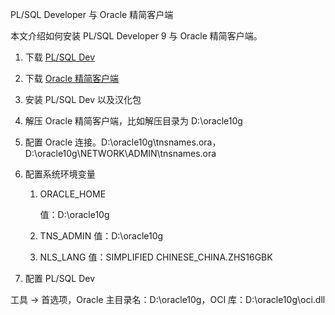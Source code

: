 PL/SQL Developer 与 Oracle 精简客户端

本文介绍如何安装 PL/SQL Developer 9 与 Oracle 精简客户端。

1. 下载 [PL/SQL Dev](https://www.allroundautomations.com/bodyplsqldevreg.html)

2. 下载 [Oracle 精简客户端](http://www.oracle.com/technetwork/database/features/instant-client/index-097480.html)

3. 安装 PL/SQL Dev 以及汉化包

4. 解压 Oracle 精简客户端，比如解压目录为 D:\oracle10g

5. 配置 Oracle 连接。D:\oracle10g\tnsnames.ora，D:\oracle10g\NETWORK\ADMIN\tnsnames.ora

6. 配置系统环境变量

   1. ORACLE_HOME

       值：D:\oracle10g
   2. TNS_ADMIN
      值：D:\oracle10g
   3. NLS_LANG
      值：SIMPLIFIED CHINESE_CHINA.ZHS16GBK

7. 配置 PL/SQL Dev

工具 -> 首选项，Oracle 主目录名：D:\\oracle10g，OCI 库：D:\\oracle10g\\oci.dll

